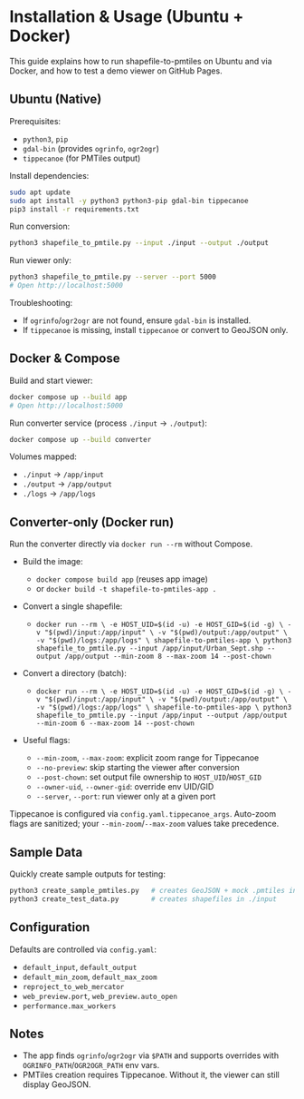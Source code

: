 # Installation & Usage (Ubuntu + Docker)

This guide explains how to run shapefile-to-pmtiles on Ubuntu and via Docker, and how to test a demo viewer on GitHub Pages.

## Ubuntu (Native)

Prerequisites:
- `python3`, `pip`
- `gdal-bin` (provides `ogrinfo`, `ogr2ogr`)
- `tippecanoe` (for PMTiles output)

Install dependencies:
```bash
sudo apt update
sudo apt install -y python3 python3-pip gdal-bin tippecanoe
pip3 install -r requirements.txt
```

Run conversion:
```bash
python3 shapefile_to_pmtile.py --input ./input --output ./output
```

Run viewer only:
```bash
python3 shapefile_to_pmtile.py --server --port 5000
# Open http://localhost:5000
```

Troubleshooting:
- If `ogrinfo`/`ogr2ogr` are not found, ensure `gdal-bin` is installed.
- If `tippecanoe` is missing, install `tippecanoe` or convert to GeoJSON only.

## Docker & Compose

Build and start viewer:
```bash
docker compose up --build app
# Open http://localhost:5000
```

Run converter service (process `./input` → `./output`):
```bash
docker compose up --build converter
```

Volumes mapped:
- `./input` → `/app/input`
- `./output` → `/app/output`
- `./logs` → `/app/logs`

## Converter-only (Docker run)

Run the converter directly via `docker run --rm` without Compose.

- Build the image:
  - `docker compose build app` (reuses app image)
  - or `docker build -t shapefile-to-pmtiles-app .`

- Convert a single shapefile:
  - `docker run --rm \
    -e HOST_UID=$(id -u) -e HOST_GID=$(id -g) \
    -v "$(pwd)/input:/app/input" \
    -v "$(pwd)/output:/app/output" \
    -v "$(pwd)/logs:/app/logs" \
    shapefile-to-pmtiles-app \
    python3 shapefile_to_pmtile.py --input /app/input/Urban_Sept.shp --output /app/output --min-zoom 8 --max-zoom 14 --post-chown`

- Convert a directory (batch):
  - `docker run --rm \
    -e HOST_UID=$(id -u) -e HOST_GID=$(id -g) \
    -v "$(pwd)/input:/app/input" \
    -v "$(pwd)/output:/app/output" \
    -v "$(pwd)/logs:/app/logs" \
    shapefile-to-pmtiles-app \
    python3 shapefile_to_pmtile.py --input /app/input --output /app/output --min-zoom 6 --max-zoom 14 --post-chown`

- Useful flags:
  - `--min-zoom`, `--max-zoom`: explicit zoom range for Tippecanoe
  - `--no-preview`: skip starting the viewer after conversion
  - `--post-chown`: set output file ownership to `HOST_UID`/`HOST_GID`
  - `--owner-uid`, `--owner-gid`: override env UID/GID
  - `--server`, `--port`: run viewer only at a given port

Tippecanoe is configured via `config.yaml.tippecanoe_args`. Auto-zoom flags are sanitized; your `--min-zoom`/`--max-zoom` values take precedence.


## Sample Data

Quickly create sample outputs for testing:
```bash
python3 create_sample_pmtiles.py   # creates GeoJSON + mock .pmtiles in ./output
python3 create_test_data.py        # creates shapefiles in ./input
```

## Configuration

Defaults are controlled via `config.yaml`:
- `default_input`, `default_output`
- `default_min_zoom`, `default_max_zoom`
- `reproject_to_web_mercator`
- `web_preview.port`, `web_preview.auto_open`
- `performance.max_workers`

## Notes
- The app finds `ogrinfo`/`ogr2ogr` via `$PATH` and supports overrides with `OGRINFO_PATH`/`OGR2OGR_PATH` env vars.
- PMTiles creation requires Tippecanoe. Without it, the viewer can still display GeoJSON.